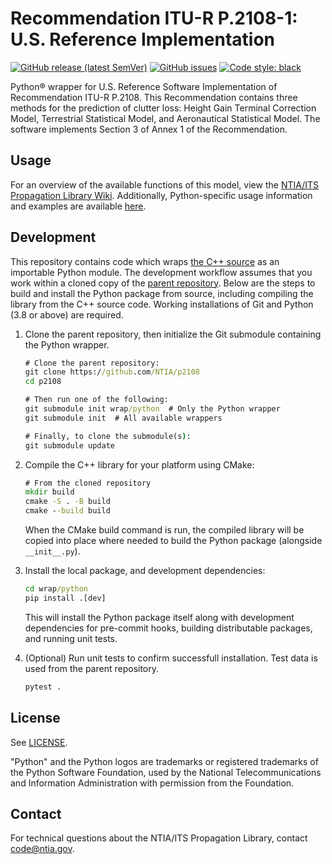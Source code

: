 # Recommendation ITU-R P.2108-1: U.S. Reference Implementation

[![GitHub release (latest SemVer)][latest-release-semver-badge]][github-releases]
[![GitHub issues][github-issue-count-badge]][github-issues]
[![Code style: black][code-style-badge]][code-style-repo]

[latest-release-semver-badge]: https://img.shields.io/github/v/release/NTIA/p2108-python?display_name=tag&sort=semver
[github-releases]: https://github.com/NTIA/p2108-python/releases
[code-style-badge]: https://img.shields.io/badge/code%20style-black-000000.svg
[code-style-repo]: https://github.com/psf/black
[github-issue-count-badge]: https://img.shields.io/github/issues/NTIA/p2108-python
[github-issues]: https://github.com/NTIA/p2108-python/issues

Python® wrapper for U.S. Reference Software Implementation of Recommendation ITU-R
P.2108. This Recommendation contains three methods for the prediction of clutter
loss: Height Gain Terminal Correction Model, Terrestrial Statistical Model, and
Aeronautical Statistical Model. The software implements Section 3 of Annex 1 of
the Recommendation.

## Usage

For an overview of the available functions of this model, view the
[NTIA/ITS Propagation Library Wiki](https://github.com/NTIA/propagation/wiki/P2108).
Additionally, Python-specific usage information and examples are available
[here](https://github.com/NTIA/propagation/wiki/P2108-(Python)).

## Development

This repository contains code which wraps [the C++ source](https://github.com/NTIA/p2108)
as an importable Python module. The development workflow assumes that you work
within a cloned copy of the [parent repository](https://github.com/NTIA/p2108).
Below are the steps to build and install the Python package from source, including
compiling the library from the C++ source code. Working installations of Git and
Python (3.8 or above) are required.

1. Clone the parent repository, then initialize the Git submodule containing the
Python wrapper.

    ```cmd
    # Clone the parent repository:
    git clone https://github.com/NTIA/p2108
    cd p2108

    # Then run one of the following:
    git submodule init wrap/python  # Only the Python wrapper
    git submodule init  # All available wrappers

    # Finally, to clone the submodule(s):
    git submodule update
    ```

1. Compile the C++ library for your platform using CMake:

    ```cmd
    # From the cloned repository
    mkdir build
    cmake -S . -B build
    cmake --build build
    ```

    When the CMake build command is run, the compiled library will be copied
    into place where needed to build the Python package (alongside `__init__.py`).

1. Install the local package, and development dependencies:

    ```cmd
    cd wrap/python
    pip install .[dev]
    ```

    This will install the Python package itself along with development dependencies
    for pre-commit hooks, building distributable packages, and running unit tests.

1. (Optional) Run unit tests to confirm successfull installation. Test data is
used from the parent repository.

    ```cmd
    pytest .
    ```

## License

See [LICENSE](LICENSE.md).

"Python" and the Python logos are trademarks or registered trademarks of the Python
Software Foundation, used by the National Telecommunications and Information Administration
with permission from the Foundation.

## Contact

For technical questions about the NTIA/ITS Propagation Library, contact <code@ntia.gov>.
